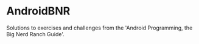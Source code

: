 AndroidBNR
==========

Solutions to exercises and challenges from the 'Android Programming, the Big Nerd Ranch Guide'.
